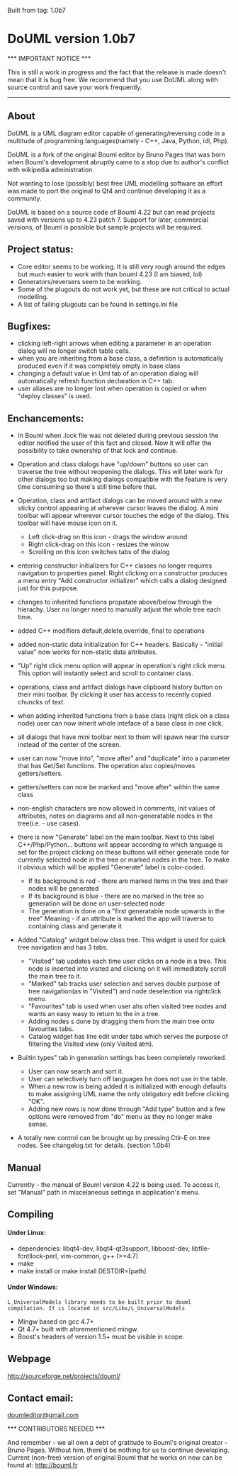 Built from tag: 1.0b7

DoUML version 1.0b7
==================

*** IMPORTANT NOTICE ***

This is still a work in progress and the fact that the release is made doesn't mean that it is bug free. We recommend that you use DoUML along with source control and save your work frequently.

___________________

About
-----

 
 DoUML is a UML diagram editor capable of generating/reversing code in a multitude of programming
 languages(namely -  C++, Java, Python, idl, Php).
 
 DoUML is a fork of the original Bouml editor by Bruno Pages that was born when Bouml's development
 abruptly came to  a stop due to author's conflict with wikipedia administration.
 
 Not wanting to lose (possibly) best free UML modelling software an effort was made to port the
 original to Qt4 and continue developing it as a community.
 
 DoUML is based on a source code of Bouml 4.22 but can read projects saved with versions up to 4.23
 patch 7. Support for later, commercial versions, of Bouml is possible but sample projects will be
 required.
	
Project status:
--------------

 * Core editor seems to be working. It is still very rough around the edges but much easier to work
   with than bouml 4.23 (I am biased, lol)
 * Generators/reversers seem to be working.
 * Some of the plugouts do not work yet, but these are not critical to actual modelling.
 * A list of failing plugouts can be found in settings.ini file

Bugfixes:
---------

 * clicking left-right arrows when editing a parameter in an operation dialog will no longer switch
   table cells.
 * when you are inheriting from a base class, a definition is automatically produced even if it was 
   completely empty in base class
 * changing a default value in Uml tab of an operation dialog will automatically refresh function
   declaration in C++ tab.
 * user aliases are no longer lost when operation is copied or when "deploy classes" is used.
	
Enchancements:
--------------
		
   * In Bouml when .lock file was not deleted during previous session the editor notified the user
     of this fact and closed. Now it will offer the possibility to take ownership of that lock and
     continue.
		
   * Operation and class dialogs have "up/down" buttons so user can traverse the tree without
     reopening the dialogs.  This will later work for other dialogs too but making dialogs
     compatible with the feature is very time consuming so there's still time before that.
		
   * Operation, class and artifact dialogs can be moved around with a new sticky control appearing
    at wherever cursor leaves the dialog. A mini toolbar will appear wherever cursor touches the 
    edge of the dialog. This toolbar will have mouse icon on it. 
      * Left click-drag on this icon - drags the window around
      * Right click-drag on this icon - resizes the winow
      * Scrolling on this icon switches tabs of the dialog	
		
   * entering constructor initializers for C++ classes no longer requires navigation to properties
     panel. Right clicking on a constructor produces a menu entry "Add constructor initializer"
     which calls a dialog designed just for this purpose.
		
   * changes to inherited functions propatate above/below through the hierachy. User no longer need
     to manually adjust the whole tree each time.
	   
   * added C++ modifiers default,delete,override, final to operations
		
   * added non-static data initialization for C++ headers.  Basically - "initial value" now works
     for non-static data attributes.
		
   * "Up" right click menu option will appear in operation's right click menu. This option will
      instantly select and scroll to container class.
		
   * operations, class and artifact dialogs have clipboard history button on their mini toolbar.
     By clicking it user has access to recently copied chuncks of text.

   * when adding inherited functions from a base class (right click on a class node) user can now
     inherit whole inteface of a base class in one click.
		
   * all dialogs that have mini toolbar next to them will spawn near the cursor instead of the
     center of the screen.

   * user can now "move into", "move after" and "duplicate" into a parameter that has Get/Set
     functions. The operation also copies/moves getters/setters.
		
   * getters/setters can now be marked and "move after" within the same class
		
   * non-english characters are now allowed in comments, init values of attributes, notes on
      diagrams and all non-generatable nodes in the tree(i.e. - use cases). 
		
   * there is now "Generate" label on the main toolbar. 
     Next to this label C++/Php/Python... buttons will appear according to which language is set for
     the project clicking on these buttons will either generate code for currently selected node in
     the tree or marked nodes in the tree. To make it obvious which will be applied "Generate" label
     is color-coded. 
      * If its background is red - there are marked items in the tree and their nodes will be generated
      * If its background is blue - there are no marked in the tree so generation will be done on user-selected node
      * The generation is done on a "first generatable node upwards in the tree" Meaning - if an attribute is marked the app will traverse to containing class and generate it
   * Added "Catalog" widget below class tree. This widget is used for quick tree navigation and has 3 tabs.
      * "Visited" tab updates each time user clicks on a node in a tree. This node is inserted into visited and clicking on it will immediately scroll the main tree to it.
      * "Marked" tab tracks user selection and serves double purpose of tree navigation(as in "Visited") and node deselection via rightclick menu.
      * "Favourites" tab is used when user ahs often visited tree nodes and wants an easy wasy to return to the in a tree.
      * Adding nodes s done by dragging them from the main tree onto favourites tabs.
      * Catalog widget has line edit under tabs which serves the purpose of filtering the Visited view (only Visited atm).
      
   * Builtin types" tab in generation settings has been completely reworked. 
      * User can now search and sort it.
      * User can selectively turn off languages he does not use in the table.
      * When a new row is being added it is initialized with enough defaults to make assigning UML name the only obligatory edit before clicking "OK".
      * Adding new rows is now done through "Add type" button and a few options were removed from "do" menu as they no longer make sense.

   * A totally new control can be brought up by pressing Ctlr-E on tree nodes. See changelog.txt for details. (section 1.0b4) 
      
Manual
------

  Currently - the manual of Bouml version 4.22 is being used. To access it, set "Manual" path in
  miscelaneous settings in application's menu.

Compiling
---------

#### Under Linux:
  
 * dependencies: libqt4-dev, libqt4-qt3support, libboost-dev, libfile-fcntllock-perl, vim-common, g++ (>=4.7)
 * make
 * make install or make install DESTDIR=[path]
    
  
#### Under Windows:

  ```
  L_UniversalModels library needs to be built prior to douml compilation. It is located in src/Libs/L_UniversalModels
  ```

 * Mingw based on gcc 4.7+
 * Qt 4.7+ built with aforementioned mingw.
 * Boost's headers of version 1.5+ must be visible in scope.

	
Webpage
-------
  http://sourceforge.net/projects/douml/

Contact email: 
-------------
  doumleditor@gmail.com
  
  *** CONTRIBUTORS NEEDED ***		
	
And remember - we all own a debt of gratitude to Bouml's original creator - Bruno Pages. 
Without him, there'd be nothing for us to continue developing.
Current (non-free) version of original Bouml that he works on now can be found at:
	http://bouml.fr
